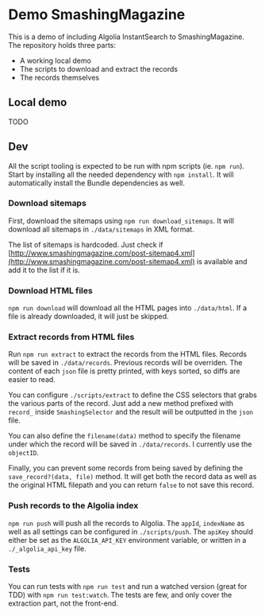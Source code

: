 # Demo SmashingMagazine

This is a demo of including Algolia InstantSearch to SmashingMagazine. The
repository holds three parts:

- A working local demo
- The scripts to download and extract the records
- The records themselves

## Local demo

TODO

## Dev

All the script tooling is expected to be run with npm scripts (ie. `npm run`).
Start by installing all the needed dependency with `npm install`. It will
automatically install the Bundle dependencies as well.

### Download sitemaps

First, download the sitemaps using `npm run download_sitemaps`. It will download
all sitemaps in `./data/sitemaps` in XML format.

The list of sitemaps is hardcoded. Just check if
[http://www.smashingmagazine.com/post-sitemap4.xml](http://www.smashingmagazine.com/post-sitemap4.xml)
is available and add it to the list if it is.

### Download HTML files

`npm run download` will download all the HTML pages into `./data/html`. If
a file is already downloaded, it will just be skipped.

### Extract records from HTML files

Run `npm run extract` to extract the records from the HTML files. Records will
be saved in `./data/records`. Previous records will be overriden. The content of
each `json` file is pretty printed, with keys sorted, so diffs are easier to
read.

You can configure `./scripts/extract` to define the CSS selectors that grabs the
various parts of the record. Just add a new method prefixed with `record_`
inside `SmashingSelector` and the result will be outputted in the `json` file.

You can also define the `filename(data)` method to specify the filename under
which the record will be saved in `./data/records`. I currently use the
`objectID`.

Finally, you can prevent some records from being saved by defining the
`save_record?(data, file)` method. It will get both the record data as well as
the original HTML filepath and you can return `false` to not save this record.

### Push records to the Algolia index

`npm run push` will push all the records to Algolia. The `appId`, `indexName` as
well as all settings can be configured in `./scripts/push`. The `apiKey` should
either be set as the `ALGOLIA_API_KEY` environment variable, or written in
a `./_algolia_api_key` file.

### Tests

You can run tests with `npm run test` and run a watched version (great for TDD)
with `npm run test:watch`. The tests are few, and only cover the extraction
part, not the front-end.


